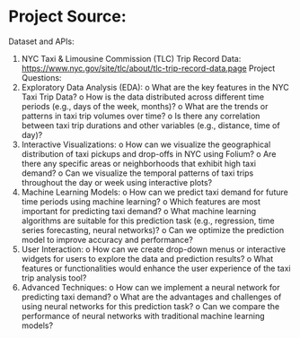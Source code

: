 # Project Source:
Dataset and APIs:
1.	NYC Taxi & Limousine Commission (TLC) Trip Record Data:
https://www.nyc.gov/site/tlc/about/tlc-trip-record-data.page
Project Questions:
1.	Exploratory Data Analysis (EDA):
o	What are the key features in the NYC Taxi Trip Data?
o	How is the data distributed across different time periods (e.g., days of the week, months)?
o	What are the trends or patterns in taxi trip volumes over time?
o	Is there any correlation between taxi trip durations and other variables (e.g., distance, time of day)?
2.	Interactive Visualizations:
o	How can we visualize the geographical distribution of taxi pickups and drop-offs in NYC using Folium?
o	Are there any specific areas or neighborhoods that exhibit high taxi demand?
o	Can we visualize the temporal patterns of taxi trips throughout the day or week using interactive plots?
3.	Machine Learning Models:
o	How can we predict taxi demand for future time periods using machine learning?
o	Which features are most important for predicting taxi demand?
o	What machine learning algorithms are suitable for this prediction task (e.g., regression, time series forecasting, neural networks)?
o	Can we optimize the prediction model to improve accuracy and performance?
4.	User Interaction:
o	How can we create drop-down menus or interactive widgets for users to explore the data and prediction results?
o	What features or functionalities would enhance the user experience of the taxi trip analysis tool?
5.	Advanced Techniques:
o	How can we implement a neural network for predicting taxi demand?
o	What are the advantages and challenges of using neural networks for this prediction task?
o	Can we compare the performance of neural networks with traditional machine learning models?
